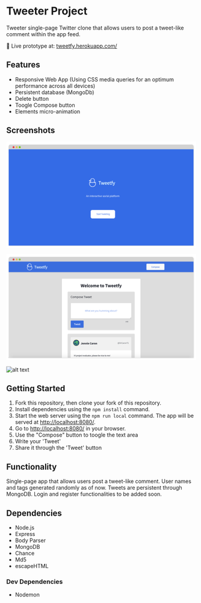 # Tweeter Project

Tweeter single-page Twitter clone that allows users to post a tweet-like comment within the app feed.

🔗 Live prototype at: [ tweetfy.herokuapp.com/](https://tweetfy.herokuapp.com/)

## Features

- Responsive Web App (Using CSS media queries for an optimum performance across all devices)
- Persistent database (MongoDb)
- Delete button
- Toogle Compose button
- Elements micro-animation

## Screenshots

![alt text](/public/images/screenshot1.png "Homepage")

![alt text](/public/images/screenshot2.png "Compose")

![alt text](/public/images/screenshot3 "Tweets")

## Getting Started

1. Fork this repository, then clone your fork of this repository.
2. Install dependencies using the `npm install` command.
3. Start the web server using the `npm run local` command. The app will be served at <http://localhost:8080/>.
4. Go to <http://localhost:8080/> in your browser.
5. Use the "Compose" button to toogle the text area
6. Write your 'Tweet'
7. Share it through the 'Tweet' button

## Functionality

Single-page app that allows users post a tweet-like comment. User names and tags generated randomly as of now. Tweets are persistent through MongoDB. Login and register functionalities to be added soon.

## Dependencies

- Node.js
- Express
- Body Parser
- MongoDB
- Chance
- Md5
- escapeHTML

### Dev Dependencies

- Nodemon

